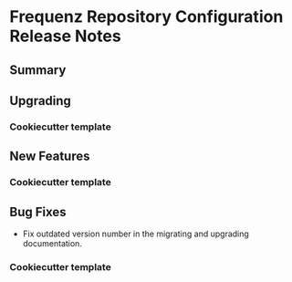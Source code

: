 # Frequenz Repository Configuration Release Notes

## Summary

<!-- Here goes a general summary of what this release is about -->

## Upgrading

<!-- Here goes notes on how to upgrade from previous versions, including deprecations and what they should be replaced with -->

### Cookiecutter template

<!-- Here upgrade steps for cookiecutter specifically -->

## New Features

<!-- Here goes the main new features and examples or instructions on how to use them -->

### Cookiecutter template

<!-- Here new features for cookiecutter specifically -->

## Bug Fixes

- Fix outdated version number in the migrating and upgrading documentation.

### Cookiecutter template

<!-- Here bug fixes for cookiecutter specifically -->
